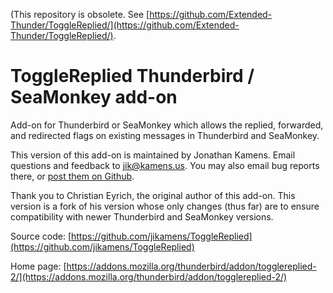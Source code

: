 (This repository is obsolete. See [https://github.com/Extended-Thunder/ToggleReplied/](https://github.com/Extended-Thunder/ToggleReplied/).

ToggleReplied Thunderbird / SeaMonkey add-on
============================================

Add-on for Thunderbird or SeaMonkey which allows the replied,
forwarded, and redirected flags on existing messages in Thunderbird
and SeaMonkey.

This version of this add-on is maintained by Jonathan Kamens. Email
questions and feedback to [jik@kamens.us](mailto:jik@kamens.us). You
may also email bug reports there, or [post them on
Github](https://github.com/jikamens/ToggleReplied/issues).

Thank you to Christian Eyrich, the original author of this add-on.
This version is a fork of his version whose only changes (thus far)
are to ensure compatibility with newer Thunderbird and SeaMonkey
versions.

Source code: [https://github.com/jikamens/ToggleReplied](https://github.com/jikamens/ToggleReplied)

Home page: [https://addons.mozilla.org/thunderbird/addon/togglereplied-2/](https://addons.mozilla.org/thunderbird/addon/togglereplied-2/)
